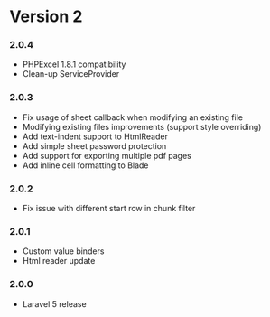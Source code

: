 # Version 2

### 2.0.4
- PHPExcel 1.8.1 compatibility
- Clean-up ServiceProvider

### 2.0.3
- Fix usage of sheet callback when modifying an existing file
- Modifying existing files improvements (support style overriding)
- Add text-indent support to HtmlReader
- Add simple sheet password protection
- Add support for exporting multiple pdf pages
- Add inline cell formatting to Blade

### 2.0.2
- Fix issue with different start row in chunk filter

### 2.0.1
- Custom value binders
- Html reader update

### 2.0.0
- Laravel 5 release
